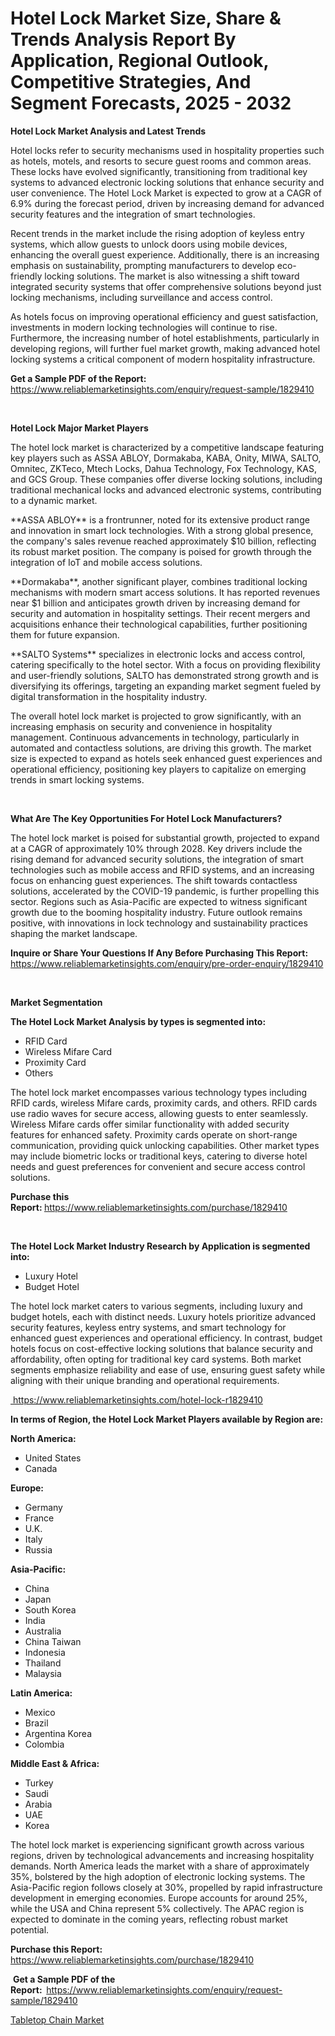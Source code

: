 <p><h1>Hotel Lock Market Size, Share & Trends Analysis Report By Application, Regional Outlook, Competitive Strategies, And Segment Forecasts, 2025 - 2032</h1></p><p><strong>Hotel Lock Market Analysis and Latest Trends</strong></p>
<p><p>Hotel locks refer to security mechanisms used in hospitality properties such as hotels, motels, and resorts to secure guest rooms and common areas. These locks have evolved significantly, transitioning from traditional key systems to advanced electronic locking solutions that enhance security and user convenience. The Hotel Lock Market is expected to grow at a CAGR of 6.9% during the forecast period, driven by increasing demand for advanced security features and the integration of smart technologies.</p><p>Recent trends in the market include the rising adoption of keyless entry systems, which allow guests to unlock doors using mobile devices, enhancing the overall guest experience. Additionally, there is an increasing emphasis on sustainability, prompting manufacturers to develop eco-friendly locking solutions. The market is also witnessing a shift toward integrated security systems that offer comprehensive solutions beyond just locking mechanisms, including surveillance and access control.</p><p>As hotels focus on improving operational efficiency and guest satisfaction, investments in modern locking technologies will continue to rise. Furthermore, the increasing number of hotel establishments, particularly in developing regions, will further fuel market growth, making advanced hotel locking systems a critical component of modern hospitality infrastructure.</p></p>
<p><strong>Get a Sample PDF of the Report:&nbsp;</strong> <a href="https://www.reliablemarketinsights.com/enquiry/request-sample/1829410?utm_campaign=3065&utm_medium=2&utm_source=Github&utm_content=ia&utm_term=11042025&utm_id=hotel-lock">https://www.reliablemarketinsights.com/enquiry/request-sample/1829410</a></p>
<p>&nbsp;</p>
<p><strong>Hotel Lock Major Market Players</strong></p>
<p><p>The hotel lock market is characterized by a competitive landscape featuring key players such as ASSA ABLOY, Dormakaba, KABA, Onity, MIWA, SALTO, Omnitec, ZKTeco, Mtech Locks, Dahua Technology, Fox Technology, KAS, and GCS Group. These companies offer diverse locking solutions, including traditional mechanical locks and advanced electronic systems, contributing to a dynamic market.</p><p>**ASSA ABLOY** is a frontrunner, noted for its extensive product range and innovation in smart lock technologies. With a strong global presence, the company's sales revenue reached approximately $10 billion, reflecting its robust market position. The company is poised for growth through the integration of IoT and mobile access solutions.</p><p>**Dormakaba**, another significant player, combines traditional locking mechanisms with modern smart access solutions. It has reported revenues near $1 billion and anticipates growth driven by increasing demand for security and automation in hospitality settings. Their recent mergers and acquisitions enhance their technological capabilities, further positioning them for future expansion.</p><p>**SALTO Systems** specializes in electronic locks and access control, catering specifically to the hotel sector. With a focus on providing flexibility and user-friendly solutions, SALTO has demonstrated strong growth and is diversifying its offerings, targeting an expanding market segment fueled by digital transformation in the hospitality industry.</p><p>The overall hotel lock market is projected to grow significantly, with an increasing emphasis on security and convenience in hospitality management. Continuous advancements in technology, particularly in automated and contactless solutions, are driving this growth. The market size is expected to expand as hotels seek enhanced guest experiences and operational efficiency, positioning key players to capitalize on emerging trends in smart locking systems.</p></p>
<p>&nbsp;</p>
<p><strong>What Are The Key Opportunities For Hotel Lock Manufacturers?</strong></p>
<p><p>The hotel lock market is poised for substantial growth, projected to expand at a CAGR of approximately 10% through 2028. Key drivers include the rising demand for advanced security solutions, the integration of smart technologies such as mobile access and RFID systems, and an increasing focus on enhancing guest experiences. The shift towards contactless solutions, accelerated by the COVID-19 pandemic, is further propelling this sector. Regions such as Asia-Pacific are expected to witness significant growth due to the booming hospitality industry. Future outlook remains positive, with innovations in lock technology and sustainability practices shaping the market landscape.</p></p>
<p><strong>Inquire or Share Your Questions If Any Before Purchasing This Report:</strong> <a href="https://www.reliablemarketinsights.com/enquiry/pre-order-enquiry/1829410?utm_campaign=3065&utm_medium=2&utm_source=Github&utm_content=ia&utm_term=11042025&utm_id=hotel-lock">https://www.reliablemarketinsights.com/enquiry/pre-order-enquiry/1829410</a></p>
<p>&nbsp;</p>
<p><strong>Market Segmentation</strong></p>
<p><strong>The Hotel Lock Market Analysis by types is segmented into:</strong></p>
<p><ul><li>RFID Card</li><li>Wireless Mifare Card</li><li>Proximity Card</li><li>Others</li></ul></p>
<p><p>The hotel lock market encompasses various technology types including RFID cards, wireless Mifare cards, proximity cards, and others. RFID cards use radio waves for secure access, allowing guests to enter seamlessly. Wireless Mifare cards offer similar functionality with added security features for enhanced safety. Proximity cards operate on short-range communication, providing quick unlocking capabilities. Other market types may include biometric locks or traditional keys, catering to diverse hotel needs and guest preferences for convenient and secure access control solutions.</p></p>
<p><strong>Purchase this Report:&nbsp;</strong><a href="https://www.reliablemarketinsights.com/purchase/1829410?utm_campaign=3065&utm_medium=2&utm_source=Github&utm_content=ia&utm_term=11042025&utm_id=hotel-lock">https://www.reliablemarketinsights.com/purchase/1829410</a></p>
<p>&nbsp;</p>
<p><strong>The Hotel Lock Market Industry Research by Application is segmented into:</strong></p>
<p><ul><li>Luxury Hotel</li><li>Budget Hotel</li></ul></p>
<p><p>The hotel lock market caters to various segments, including luxury and budget hotels, each with distinct needs. Luxury hotels prioritize advanced security features, keyless entry systems, and smart technology for enhanced guest experiences and operational efficiency. In contrast, budget hotels focus on cost-effective locking solutions that balance security and affordability, often opting for traditional key card systems. Both market segments emphasize reliability and ease of use, ensuring guest safety while aligning with their unique branding and operational requirements.</p></p>
<p><a href="https://www.reliablemarketinsights.com/hotel-lock-r1829410?utm_campaign=3065&utm_medium=2&utm_source=Github&utm_content=ia&utm_term=11042025&utm_id=hotel-lock">&nbsp;https://www.reliablemarketinsights.com/hotel-lock-r1829410</a></p>
<p><strong>In terms of Region, the Hotel Lock Market Players available by Region are:</strong></p>
<p>
    <p> <strong> North America: </strong>
        <ul>
            <li>United States</li>
            <li>Canada</li>
        </ul>
        </p> 
    <p> <strong> Europe: </strong>
        <ul>
            <li>Germany</li>
            <li>France</li>
            <li>U.K.</li>
            <li>Italy</li>
            <li>Russia</li>
        </ul>
        </p> 
    <p> <strong> Asia-Pacific: </strong>
        <ul>
            <li>China</li>
            <li>Japan</li>
            <li>South Korea</li>
            <li>India</li>
            <li>Australia</li>
            <li>China Taiwan</li>
            <li>Indonesia</li>
            <li>Thailand</li>
            <li>Malaysia</li>
        </ul>
        </p> 
    <p> <strong> Latin America: </strong>
        <ul>
            <li>Mexico</li>
            <li>Brazil</li>
            <li>Argentina Korea</li>
            <li>Colombia</li>
        </ul>
        </p> 
    <p> <strong> Middle East & Africa: </strong>
        <ul>
            <li>Turkey</li>
            <li>Saudi</li>
            <li>Arabia</li>
            <li>UAE</li>
            <li>Korea</li>
        </ul>
    </p>
    </p>
<p><p>The hotel lock market is experiencing significant growth across various regions, driven by technological advancements and increasing hospitality demands. North America leads the market with a share of approximately 35%, bolstered by the high adoption of electronic locking systems. The Asia-Pacific region follows closely at 30%, propelled by rapid infrastructure development in emerging economies. Europe accounts for around 25%, while the USA and China represent 5% collectively. The APAC region is expected to dominate in the coming years, reflecting robust market potential.</p></p>
<p><strong>Purchase this Report: </strong><a href="https://www.reliablemarketinsights.com/purchase/1829410?utm_campaign=3065&utm_medium=2&utm_source=Github&utm_content=ia&utm_term=11042025&utm_id=hotel-lock">https://www.reliablemarketinsights.com/purchase/1829410</a></p>
<p>&nbsp;<strong>Get a Sample PDF of the Report:&nbsp;&nbsp;</strong><a href="https://www.reliablemarketinsights.com/enquiry/request-sample/1829410?utm_campaign=3065&utm_medium=2&utm_source=Github&utm_content=ia&utm_term=11042025&utm_id=hotel-lock">https://www.reliablemarketinsights.com/enquiry/request-sample/1829410</a></p>
<p><strong></strong></p>
<p><p><a href="https://github.com/airitaursela/Market-Research-Report-List-1/blob/main/tabletop-chain-market.md?utm_campaign=3065&utm_medium=2&utm_source=Github&utm_content=ia&utm_term=11042025&utm_id=hotel-lock">Tabletop Chain Market</a></p></p>